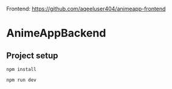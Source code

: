 Frontend: https://github.com/aqeeluser404/animeapp-frontend

# AnimeAppBackend

## Project setup
```
npm install
```
```
npm run dev
```
